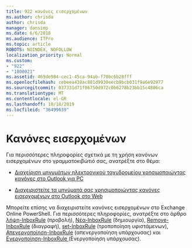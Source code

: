 ```yaml
---
title: 922 κανόνες εισερχομένων
ms.author: chrisda
author: chrisda
manager: dansimp
ms.date: 6/6/2018
ms.audience: ITPro
ms.topic: article
ROBOTS: NOINDEX, NOFOLLOW
localization_priority: Normal
ms.custom:
- "922"
- "1800021"
ms.assetid: 469de984-cec1-45ca-94ab-f70bc6b28fff
ms.openlocfilehash: cebeea438ac881d9930eecb9bcb031f9a6e92977
ms.sourcegitcommit: 037331d71f06750d972c0b6278b23bb15c4806ca
ms.translationtype: MT
ms.contentlocale: el-GR
ms.lasthandoff: 10/18/2019
ms.locfileid: "36499639"
---
```

# <a name="inbox-rules"></a>Κανόνες εισερχομένων

Για περισσότερες πληροφορίες σχετικά με τη χρήση κανόνων εισερχομένων στο γραμματοκιβώτιό σας, ανατρέξτε στο θέμα:

- [Διαχείριση μηνυμάτων ηλεκτρονικού ταχυδρομείου χρησιμοποιώντας κανόνες στο Outlook για PC](https://support.office.com/article/c24f5dea-9465-4df4-ad17-a50704d66c59.aspx)

- [Διαχειριστείτε τα μηνύματά σας χρησιμοποιώντας κανόνες εισερχομένων στο Outlook στο Web](https://support.office.com/article/8400435c-f14e-4272-9004-1548bb1848f2.aspx)

Μπορείτε επίσης να διαχειριστείτε κανόνες εισερχομένων στο Exchange Online PowerShell. Για περισσότερες πληροφορίες, ανατρέξτε στο άρθρο [λήψη-InboxRule](https://docs.microsoft.com/powershell/module/exchange/mailboxes/get-inboxrule) (προβολή), [Νέα-InboxRule](https://docs.microsoft.com/powershell/module/exchange/mailboxes/new-inboxrule) (δημιουργία), [Remove-InboxRule](https://docs.microsoft.com/powershell/module/exchange/mailboxes/remove-inboxrule) (διαγραφή), [set-InboxRule](https://docs.microsoft.com/powershell/module/exchange/mailboxes/set-inboxrule) (τροποποίηση υφιστάμενων), [Απενεργοποίηση-InboxRule](https://docs.microsoft.com/powershell/module/exchange/mailboxes/disable-inboxrule) (απενεργοποίηση υπάρχουσας) και [Ενεργοποίηση-InboxRule ](https://docs.microsoft.com/powershell/module/exchange/mailboxes/enable-inboxrule)(Ενεργοποίηση υπάρχουσας).
